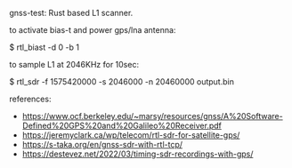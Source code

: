 gnss-test: Rust based L1 scanner.


to activate bias-t and power gps/lna antenna:

$ rtl_biast -d 0 -b 1

to sample L1 at 2046KHz for 10sec:

$ rtl_sdr -f 1575420000 -s 2046000 -n 20460000 output.bin


references:
- https://www.ocf.berkeley.edu/~marsy/resources/gnss/A%20Software-Defined%20GPS%20and%20Galileo%20Receiver.pdf
- https://jeremyclark.ca/wp/telecom/rtl-sdr-for-satellite-gps/
- https://s-taka.org/en/gnss-sdr-with-rtl-tcp/
- https://destevez.net/2022/03/timing-sdr-recordings-with-gps/
